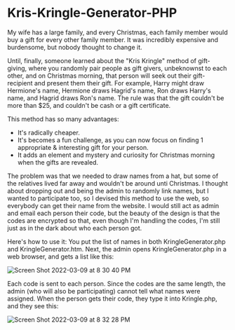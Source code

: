 # Kris-Kringle-Generator-PHP

My wife has a large family, and every Christmas, each family member would buy a gift for every other family member. It was incredibly expensive and burdensome, but nobody thought to change it.

Until, finally, someone learned about the "Kris Kringle" method of gift-giving, where you randomly pair people as gift givers, unbeknownst to each other, and on Christmas morning, that person will seek out their gift-recipient and present them their gift.
For example, Harry might draw Hermione's name, Hermione draws Hagrid's name, Ron draws Harry's name, and Hagrid draws Ron's name.
The rule was that the gift couldn't be more than $25, and couldn't be cash or a gift certificate.

This method has so many advantages:
- It's radically cheaper.
- It's becomes a fun challenge, as you can now focus on finding 1 appropriate & interesting gift for your person.
- It adds an element and mystery and curiosity for Christmas morning when the gifts are revealed.

The problem was that we needed to draw names from a hat, but some of the relatives lived far away and wouldn't be around unti Christmas.
I thought about dropping out and being the admin to randomly link names, but I wanted to participate too, so I devised this method to use the web, so everybody can get their name from the website.
I would still act as admin and email each person their code, but the beauty of the design is that the codes are encrypted so that, even though I'm handling the codes, I'm still just as in the dark about who each person got.

Here's how to use it:
You put the list of names in both KringleGenerator.php and KringleGenerator.htm.
Next, the admin opens KringleGenerator.php in a web browser, and gets a list like this:

![Screen Shot 2022-03-09 at 8 30 40 PM](https://user-images.githubusercontent.com/4951823/157589817-8bbab599-c5a6-4f27-9847-9e1af6431309.png)

Each code is sent to each person. Since the codes are the same length, the admin (who will also be participating) cannot tell what names were assigned.
When the person gets their code, they type it into Kringle.php, and they see this:

![Screen Shot 2022-03-09 at 8 32 28 PM](https://user-images.githubusercontent.com/4951823/157590032-84db957e-c89b-4d95-8586-85aed56bebac.png)


